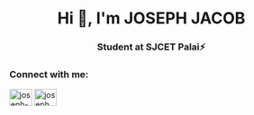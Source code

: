 <h1 align="center">Hi 👋, I'm JOSEPH JACOB</h1>
<h3 align="center">Student at SJCET Palai⚡</h3>

<h3 align="left">Connect with me:</h3>
<p align="left">
<a href="https://linkedin.com/in/joseph-jacob" target="blank"><img align="center" src="https://raw.githubusercontent.com/rahuldkjain/github-profile-readme-generator/master/src/images/icons/Social/linked-in-alt.svg" alt="joseph-jacob" height="30" width="40" /></a>
<a href="https://instagram.com/joseph__jacob__" target="blank"><img align="center" src="https://raw.githubusercontent.com/rahuldkjain/github-profile-readme-generator/master/src/images/icons/Social/instagram.svg" alt="joseph__jacob__" height="30" width="40" /></a>
</p>
